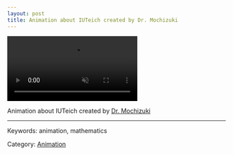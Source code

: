 ```yaml
---
layout: post
title: Animation about IUTeich created by Dr. Mochizuki
---
```


<video src="http://www.kurims.kyoto-u.ac.jp/~motizuki/2020-01%20Computation%20of%20q-pilot%20(animation).mp4" autoplay muted></video>

<!-- github pagesではreferenceをソースにした動画の埋め込みには工夫が必要
-->

Animation about IUTeich created by [Dr. Mochizuki](http://www.kurims.kyoto-u.ac.jp/~motizuki/)

---

Keywords: animation, mathematics

Category: [Animation](/lists/anime_list.html)